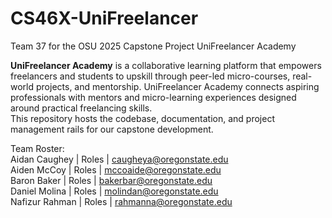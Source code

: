 # CS46X-UniFreelancer
Team 37 for the OSU 2025 Capstone Project UniFreelancer Academy <br />

**UniFreelancer Academy** is a collaborative learning platform that empowers freelancers and students to upskill through peer-led micro-courses, real-world projects, and mentorship.
UniFreelancer Academy connects aspiring professionals with mentors and micro-learning experiences designed around practical freelancing skills.  
This repository hosts the codebase, documentation, and project management rails for our capstone development.

Team Roster: <br />
Aidan Caughey  | Roles | caugheya@oregonstate.edu <br />
Aiden McCoy    | Roles | mccoaide@oregonstate.edu <br />
Baron Baker    | Roles | bakerbar@oregonstate.edu <br />
Daniel Molina  | Roles | molindan@oregonstate.edu <br />
Nafizur Rahman | Roles | rahmanna@oregonstate.edu <br />
